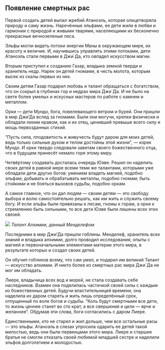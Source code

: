 ## Появление смертных рас

Первой создать детей выпал жребий Атаноэль, которая олицетворяла природу и саму жизнь. Наречённые эльфами, ее дети жили в любви и гармонии с природой и живыми тварями, населяющими их бесконечно прекрасные вечнозеленые леса.

Эльфы могли видеть потоки энергии Маны в окружающем мире, их красоту и величие. И, научившись управлять этими потоками, дети Атаноэль стали первыми в Джи`Да, кто овладел искусством магии.

Вторым приступил к созданию Газар, владыка земной тверди и хранитель недр. Нарек он детей гномами, в честь молота, которым высек из скалы первых из них.

Своим детям Газар подарил любовь и талант обращаться с богатством, что он сокрыл в глубинах гор и недрах мира Джи`Да. И не было на свете более умелых и искусных мастеров по работе с камнем и металлом.

Орки — дети Мундо, бога, повелевающего ветром и бурей. Они пришли в мир Джи’Да вслед за гномами. Были они могучи, крепки физически и обладали лихим нравом, как и их отец, ценивший превыше всего силу и мощь первозданных стихий.

“Пусть сила, плодовитость и живучесть будут даром для моих детей, ведь только сильные духом и телом достойны этой жизни”, — изрек Мундо. И орки твердо следовали заветам своего божественного отца, что в будущем принесёт немало горя этому миру.

Четвёртому создавать досталась очередь Юэве. Решил он наделить своих детей в равной мере всеми теми же талантами, которыми уже обладали дети других богов: умением владеть магией, подобно эльфам; добывать и обрабатывать металлы, подобно гномам; быть стойкими и не бояться вызовов судьбы, подобно оркам.

А самое главное, что он дал людям — своим детям — это свободу выбора и волю самостоятельно решать, как им жить и служить своему богу. И если эльфы были привязаны к лесам, гномы к горам, а орки к стремлению быть сильными, то все дети Юэве были лишены всех этих связей.

![](3Mendelef.2x.jpg)
*Талант Алхимии, данный Менделефом*

Последними в мир Джи’Да пришли гоблины. Менделеф, хранитель всех знаний и владыка алхимии, долго проводил исследования, опыты с магией и первоначальными элементами материи этого мира, в результате которых и создал своих детей.

Он обучил гоблинов всему, что сам умел, и подарил им великий Талант — искусство алхимии. И никто более из смертных рас мира Джи`Да не мог им обладать.

Лиере, владычица всех вод и морей, не стала создавать себе наследников. Взамен она поделилась частичкой своей силы с каждым из божественных детей. Будучи властительницей времени, она наделила их даром стареть и жить лишь определённый срок, отпущенный по воле богов и судьбы. “Коль будут смертными все дети, то жизнь ценнее станет во сто крат, а все свершения и цели — ярче и желаннее”. Обдумав эти слова, боги согласились с даром Лиере.

Единственными, кто не старел и жил дольше, чем все остальные расы — это эльфы. Атаноэль в слезах упросила одарить ее детей такой милостью, ведь они были первенцами этого мира. Лиере и старшие братья не смогли отказать своей любимой младшей сестре и наделили эльфов долголетием и молодостью.